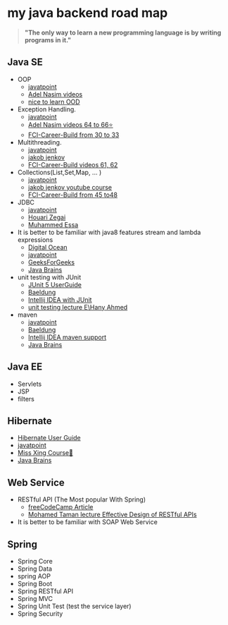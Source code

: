# my java backend road map

>**"The only way to learn a new programming language is by writing programs in it."**

## Java SE

- OOP
  - [javatpoint](https://www.javatpoint.com/java-oops-concepts)
  - [Adel Nasim videos](https://www.youtube.com/playlist?list=PLCInYL3l2AagY7fFlhCrjpLiIFybW3yQv)
  - [nice to learn OOD](https://youtu.be/xlYMFRQEHYA?list=PLVfulEzLnv-PDQ9zTWDhOVsaU7gLRgCQy)
- Exception Handling.
  - [javatpoint](https://www.javatpoint.com/exception-handling-in-java)
  - [Adel Nasim videos 64 to 66⭐](https://www.youtube.com/playlist?list=PLCInYL3l2AajYlZGzU_LVrHdoouf8W6ZN)
  - [FCI-Career-Build from 30 to 33](https://www.youtube.com/playlist?list=PLEBRPBUkZ4mZ-5ziYzaoK1leOLYHpqPXJ)
- Multithreading.
  - [javatpoint](https://www.javatpoint.com/multithreading-in-java)
  - [jakob jenkov](https://www.youtube.com/playlist?list=PLL8woMHwr36EDxjUoCzboZjedsnhLP1j4)
  - [FCI-Career-Build videos 61, 62](https://www.youtube.com/playlist?list=PLEBRPBUkZ4mZ-5ziYzaoK1leOLYHpqPXJ)
- Collections(List,Set,Map, ... )
  - [javatpoint](https://www.javatpoint.com/collections-in-java)
  - [jakob jenkov youtube course](https://www.youtube.com/playlist?list=PLL8woMHwr36HmQfxqqqxns5GexTNmxFqK)
  - [FCI-Career-Build from 45 to48](https://www.youtube.com/playlist?list=PLEBRPBUkZ4mZ-5ziYzaoK1leOLYHpqPXJ)
- JDBC 
  - [javatpoint](https://www.javatpoint.com/java-jdbc)
  - [Houari Zegai](https://www.youtube.com/playlist?list=PLd5-bvEurdb9qAeYdqCfmhXojCA4XVF5t)
  - [Muhammed Essa](https://www.youtube.com/playlist?list=PLMYF6NkLrdN_7IJL546hMEatfQLCPKp_T)
- It is better to be familiar with java8 features stream and lambda expressions
  - [Digital Ocean](https://www.digitalocean.com/community/tutorials/java-8-features-with-examples)
  - [javatpoint](https://www.javatpoint.com/java-8-features)
  - [GeeksForGeeks](https://www.geeksforgeeks.org/java-8-features/)
  - [Java Brains](https://www.youtube.com/playlist?list=PLqq-6Pq4lTTa9YGfyhyW2CqdtW9RtY-I3)
- unit testing with JUnit
  - [JUnit 5 UserGuide](https://junit.org/junit5/docs/current/user-guide/)
  - [Baeldung](https://www.baeldung.com/junit-5)
  - [Intellij IDEA with JUnit](https://www.jetbrains.com/help/idea/junit.html)
  - [unit testing lecture E\Hany Ahmed](https://drive.google.com/file/d/1JozNnZcsIL3unWwG_jMFULLGO34J5MAo/view?usp=sharing)
- maven
  - [javatpoint](https://www.javatpoint.com/maven-tutorial)
  - [Baeldung](https://www.baeldung.com/maven)
  - [Intellij IDEA maven support](https://www.jetbrains.com/help/idea/maven-support.html#Maven_Support.topic)
  - [Java Brains](https://www.youtube.com/playlist?list=PL92E89440B7BFD0F6)

## Java EE

- Servlets
- JSP
- filters

## Hibernate
- [Hibernate User Guide](https://docs.jboss.org/hibernate/stable/orm/userguide/html_single/Hibernate_User_Guide.html)
- [javatpoint](https://www.javatpoint.com/hibernate-tutorial)
- [Miss Xing Course🌟](https://www.youtube.com/playlist?list=PLGTrAf5-F1YLNgq_0TXd9Xu245dJxqJMr)
- [Java Brains](https://www.youtube.com/playlist?list=PL4AFF701184976B25)
## Web Service

- RESTful API (The Most popular With Spring)
  - [freeCodeCamp Article](https://www.freecodecamp.org/news/rest-api-design-best-practices-build-a-rest-api/)
  - [Mohamed Taman lecture Effective Design of RESTful APIs](https://www.youtube.com/watch?v=ROVI2G8eH78)
- It is better to be familiar with SOAP Web Service

## Spring

- Spring Core
- Spring Data
- spring AOP
- Spring Boot
- Spring RESTful API
- Spring MVC
- Spring Unit Test (test the service layer)
- Spring Security
